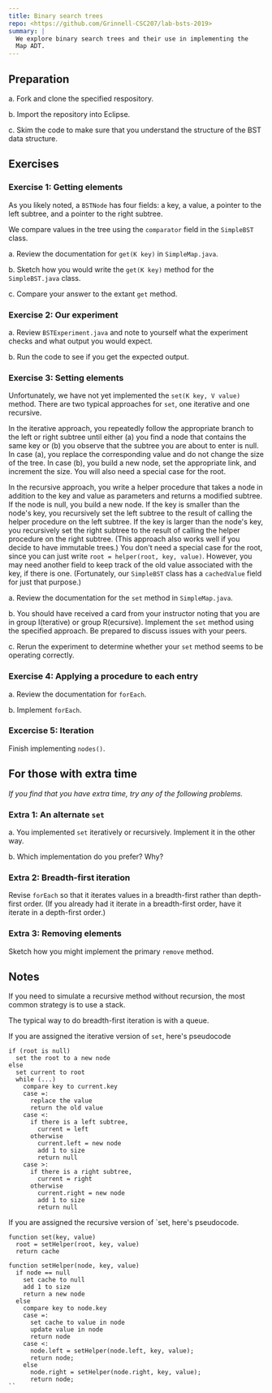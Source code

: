 ```yaml
---
title: Binary search trees
repo: <https://github.com/Grinnell-CSC207/lab-bsts-2019>
summary: |
  We explore binary search trees and their use in implementing the
  Map ADT.
---
```

Preparation
-----------

a. Fork and clone the specified respository.

b. Import the repository into Eclipse.

c. Skim the code to make sure that you understand the structure of
the BST data structure.

Exercises
---------

### Exercise 1: Getting elements

As you likely noted, a `BSTNode` has four fields: a key, a value, a pointer
to the left subtree, and a pointer to the right subtree.

We compare values in the tree using the `comparator` field in the
`SimpleBST` class.

a. Review the documentation for `get(K key)` in `SimpleMap.java`.

b. Sketch how you would write the `get(K key)` method for the
`SimpleBST.java` class.

c. Compare your answer to the extant `get` method.

### Exercise 2: Our experiment

a. Review `BSTExperiment.java` and note to yourself what the experiment
checks and what output you would expect.

b. Run the code to see if you get the expected output.

### Exercise 3: Setting elements

Unfortunately, we have not yet implemented the `set(K key, V value)` method.
There are two typical approaches  for `set`, one iterative and one
recursive.

In the iterative approach, you repeatedly follow the appropriate
branch to the left or right subtree until either (a) you find a
node that contains the same key or (b) you observe that the subtree
you are about to enter is null.  In case (a), you replace the
corresponding value and do not change the size of the tree.  In
case (b), you build a new node, set the appropriate link, and
increment the size.  You will also need a special case for the root.

In the recursive approach, you write a helper procedure that takes
a node in addition to the key and value as parameters and returns a
modified subtree.  If the node is null, you build a new node.  If the
key is smaller than the node's key, you recursively set the left
subtree to the result of calling the helper procedure on the left
subtree.  If the key is larger than the node's key, you recursively
set the right subtree to the result of calling the helper procedure
on the right subtree.  (This approach also works well if you decide
to have immutable trees.)  You don't need a special case for the
root, since you can just write `root = helper(root, key, value)`.
However, you may need another field to keep track of the old value
associated with the key, if there is one.  (Fortunately, our
`SimpleBST` class has a `cachedValue` field for just that purpose.)

a. Review the documentation for the `set` method in `SimpleMap.java`.

b. You should have received a card from your instructor noting that
you are in group I(terative) or group R(ecursive).  Implement the
`set` method using the specified approach.  Be prepared to discuss
issues with your peers.

c. Rerun the experiment to determine whether your `set` method seems
to be operating correctly.

### Exercise 4: Applying a procedure to each entry

a. Review the documentation for `forEach`.

b. Implement `forEach`.

### Excercise 5: Iteration

Finish implementing `nodes()`.

For those with extra time
-------------------------

_If you find that you have extra time, try any of the following
problems._

### Extra 1: An alternate `set`

a. You implemented `set` iteratively or recursively.  Implement it in the
other way.

b. Which implementation do you prefer?  Why?

### Extra 2: Breadth-first iteration

Revise `forEach` so that it iterates values in a breadth-first
rather than depth-first order.  (If you already had it iterate in
a breadth-first order, have it iterate in a depth-first order.)

### Extra 3: Removing elements

Sketch how you might implement the primary `remove` method.

Notes
-----

If you need to simulate a recursive method without recursion, the most
common strategy is to use a stack.

The typical way to do breadth-first iteration is with a queue.

If you are assigned the iterative version of `set`, here's pseudocode

```text
if (root is null)
  set the root to a new node
else
  set current to root
  while (...) 
    compare key to current.key
    case =:
      replace the value
      return the old value
    case <:
      if there is a left subtree, 
        current = left
      otherwise
        current.left = new node
        add 1 to size
        return null
    case >:
      if there is a right subtree, 
        current = right
      otherwise
        current.right = new node
        add 1 to size
        return null
```

If you are assigned the recursive version of `set, here's pseudocode.

```text
function set(key, value)
  root = setHelper(root, key, value)
  return cache

function setHelper(node, key, value)
  if node == null
    set cache to null
    add 1 to size
    return a new node
  else
    compare key to node.key
    case =:
      set cache to value in node
      update value in node
      return node
    case <:
      node.left = setHelper(node.left, key, value);
      return node;
    else
      node.right = setHelper(node.right, key, value);
      return node;
``
